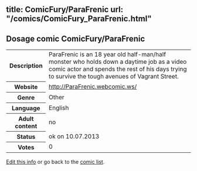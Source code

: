 title: ComicFury/ParaFrenic
url: "/comics/ComicFury_ParaFrenic.html"
---
Dosage comic ComicFury/ParaFrenic
-----------------------------------------

<p id="msg"></p>
<script type="text/javascript">
if (window.location.search === '?edit_info_mail=sent_ok') {
  var elem = document.getElementById("msg");
  elem.innerHTML = 'Edited information sucessfully sent for review, which is usually done daily. Thanks!';
  elem.className = 'ok';
}
</script>
<table class="comicinfo">
<tr>
<th>Description</th><td>ParaFrenic is an 18 year old half-man/half monster who holds down a daytime job as a video comic actor and spends the rest of his days trying to survive the tough avenues of Vagrant Street.</td>
</tr>
<tr>
<th>Website</th><td><a href="http://ParaFrenic.webcomic.ws/">http://ParaFrenic.webcomic.ws/</a></td>
</tr>
<tr>
<th>Genre</th><td>Other</td>
</tr>
<tr>
<th>Language</th><td>English</td>
</tr>
<tr>
<th>Adult content</th><td>no</td>
</tr>
<tr>
<th>Status</th><td>ok on 10.07.2013</td>
</tr>
<tr>
<th>Votes</th><td>0</td>
</tr>
</table>

[Edit this info](ComicFury_ParaFrenic_edit.html) or go back to the [comic list](../comic-index.html).
